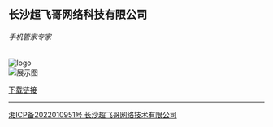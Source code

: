 ## 长沙超飞哥网络科技有限公司

###### 手机管家专家

![logo](https://appimg.dbankcdn.com/application/icon144/a8ac7dd866064325bc5cad88a57696f6.png)    
![展示图](https://appimg.dbankcdn.com/application/screenshut1/a8ac7dd866064325bc5cad88a57696f6.jpg)


> 

[下载链接](https://appgallery.huawei.com/#/app/C106889655)

----





[湘ICP备2022010951号 长沙超飞哥网络技术有限公司](http://beian.miit.gov.cn/) 
